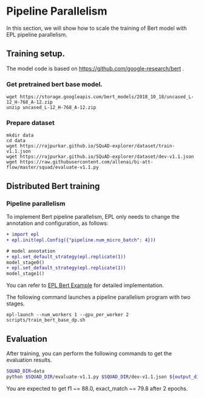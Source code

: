 # Pipeline Parallelism

In this section, we will show how to scale the training of Bert model with EPL pipeline parallelism.


## Training setup.

The model code is based on https://github.com/google-research/bert .

### Get pretrained bert base model.

```
wget https://storage.googleapis.com/bert_models/2018_10_18/uncased_L-12_H-768_A-12.zip
unzip uncased_L-12_H-768_A-12.zip
```

### Prepare dataset

```
mkdir data
cd data
wget https://rajpurkar.github.io/SQuAD-explorer/dataset/train-v1.1.json
wget https://rajpurkar.github.io/SQuAD-explorer/dataset/dev-v1.1.json
wget https://raw.githubusercontent.com/allenai/bi-att-flow/master/squad/evaluate-v1.1.py
```

## Distributed Bert training

### Pipeline parallelism

To implement Bert pipeline parallelism, EPL only needs to change the annotation and configuration, as follows:

```diff
+ import epl
+ epl.init(epl.Config({"pipeline.num_micro_batch": 4}))

# model annotation
+ epl.set_default_strategy(epl.replicate(1))
model_stage0()
+ epl.set_default_strategy(epl.replicate(1))
model_stage1()
```

You can refer to [EPL Bert Example](https://github.com/alibaba/FastNN/tree/master/bert) for detailed implementation.

The following command launches a pipeline parallelism program with two stages.

```
epl-launch --num_workers 1 --gpu_per_worker 2 scripts/train_bert_base_dp.sh
```

## Evaluation
After training, you can perform the following commands to get the evaluation results.

```bash
SQUAD_DIR=data
python $SQUAD_DIR/evaluate-v1.1.py $SQUAD_DIR/dev-v1.1.json ${output_dir}/predictions.json
```
You are expected to get f1 ~= 88.0, exact_match ~= 79.8 after 2 epochs.

